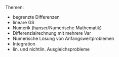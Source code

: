 Themen:
- begrenzte Differenzen
- lineare GS
- Numerik (hanser/Numerische Mathematik)
- Differenzialrechnung mit mehrere Var
- Numerische Lösung von Anfangswertproblemen
- Integration
- lin. und nichtlin. Ausgleichsprobleme

